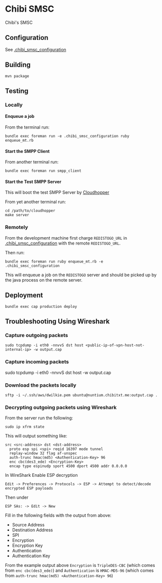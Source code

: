# Chibi SMSC

Chibi's SMSC

## Configuration

See [.chibi_smsc_configuration](https://github.com/dwilkie/chibi-smsc/blob/master/.chibi_smsc_configuration)

## Building

```
mvn package
```

## Testing

### Locally

#### Enqueue a job

From the terminal run:

```
bundle exec foreman run -e .chibi_smsc_configuration ruby enqueue_mt.rb
```

#### Start the SMPP Client

From another terminal run:

```
bundle exec foreman run smpp_client
```

#### Start the Test SMPP Server

This will boot the test SMPP Server by [Cloudhopper](https://github.com/twitter/cloudhopper-smpp)

From yet another terminal run:

```
cd /path/to/cloudhopper
make server
```

### Remotely

From the development machine first charge `REDISTOGO_URL` in [.chibi_smsc_configuration](https://github.com/dwilkie/chibi-smsc/blob/master/.chibi_smsc_configuration) with the remote `REDISTOGO_URL`.

Then run:

```
bundle exec foreman run ruby enqueue_mt.rb -e .chibi_smsc_configuration
```

This will enqueue a job on the `REDISTOGO` server and should be picked up by the java process on the remote server.

## Deployment

```
bundle exec cap production deploy
```

## Troubleshooting Using Wireshark

### Capture outgoing packets

```
sudo tcpdump -i eth0 -nnvvS dst host <public-ip-of-vpn-host-not-internal-ip> -w output.cap
```

### Capture incoming packets

sudo tcpdump -i eth0 -nnvvS dst host <masked-internal-ip> -w output.cap

### Download the packets locally

```
sftp -i ~/.ssh/aws/dwilkie.pem ubuntu@nuntium.chibitxt.me:output.cap .
```

### Decrypting outgoing packets using Wireshark

From the server run the following:

```
sudo ip xfrm state
```

This will output something like:

```
src <src-address> dst <dst-address>
  proto esp spi <spi> reqid 16397 mode tunnel
  replay-window 32 flag af-unspec
  auth-trunc hmac(md5) <Authentication-Key> 96
  enc cbc(des3_ede) <Encryption-Key>
  encap type espinudp sport 4500 dport 4500 addr 0.0.0.0
```

In WireShark Enable ESP decryption

```
Edit -> Preferences -> Protocols -> ESP -> Attempt to detect/decode encrypted ESP payloads
```

Then under

```
ESP SAs: -> Edit -> New
```

Fill in the following fields with the output from above:

* Source Address
* Destination Address
* SPI
* Encryption
* Encryption Key
* Authentication
* Authentication Key

From the example output above `Encryption` is `TripleDES-CBC` (which comes from `enc cbc(des3_ede)`) and `Authentication` is `HMAC-MD5-96` (which comes from `auth-trunc hmac(md5) <Authentication-Key> 96`)
